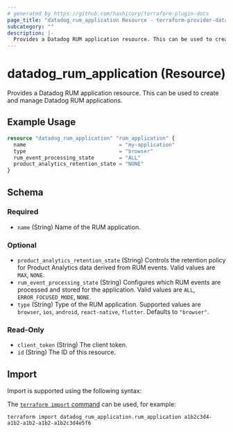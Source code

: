 ```yaml
---
# generated by https://github.com/hashicorp/terraform-plugin-docs
page_title: "datadog_rum_application Resource - terraform-provider-datadog"
subcategory: ""
description: |-
  Provides a Datadog RUM application resource. This can be used to create and manage Datadog RUM applications.
---
```


# datadog_rum_application (Resource)

Provides a Datadog RUM application resource. This can be used to create and manage Datadog RUM applications.

## Example Usage

```terraform
resource "datadog_rum_application" "rum_application" {
  name                              = "my-application"
  type                              = "browser"
  rum_event_processing_state        = "ALL"
  product_analytics_retention_state = "NONE"
}
```

<!-- schema generated by tfplugindocs -->
## Schema

### Required

- `name` (String) Name of the RUM application.

### Optional

- `product_analytics_retention_state` (String) Controls the retention policy for Product Analytics data derived from RUM events. Valid values are `MAX`, `NONE`.
- `rum_event_processing_state` (String) Configures which RUM events are processed and stored for the application. Valid values are `ALL`, `ERROR_FOCUSED_MODE`, `NONE`.
- `type` (String) Type of the RUM application. Supported values are `browser`, `ios`, `android`, `react-native`, `flutter`. Defaults to `"browser"`.

### Read-Only

- `client_token` (String) The client token.
- `id` (String) The ID of this resource.

## Import

Import is supported using the following syntax:

The [`terraform import` command](https://developer.hashicorp.com/terraform/cli/commands/import) can be used, for example:

```shell
terraform import datadog_rum_application.rum_application a1b2c3d4-a1b2-a1b2-a1b2-a1b2c3d4e5f6
```
